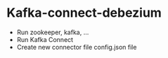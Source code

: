# Kafka-connect-debezium
- Run zookeeper, kafka, ...
- Run Kafka Connect
- Create new connector file config.json file
